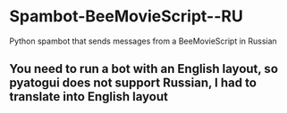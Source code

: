 # Spambot-BeeMovieScript--RU
Python spambot that sends messages from a BeeMovieScript in Russian
## You need to run a bot with an English layout, so pyatogui does not support Russian, I had to translate into English layout

